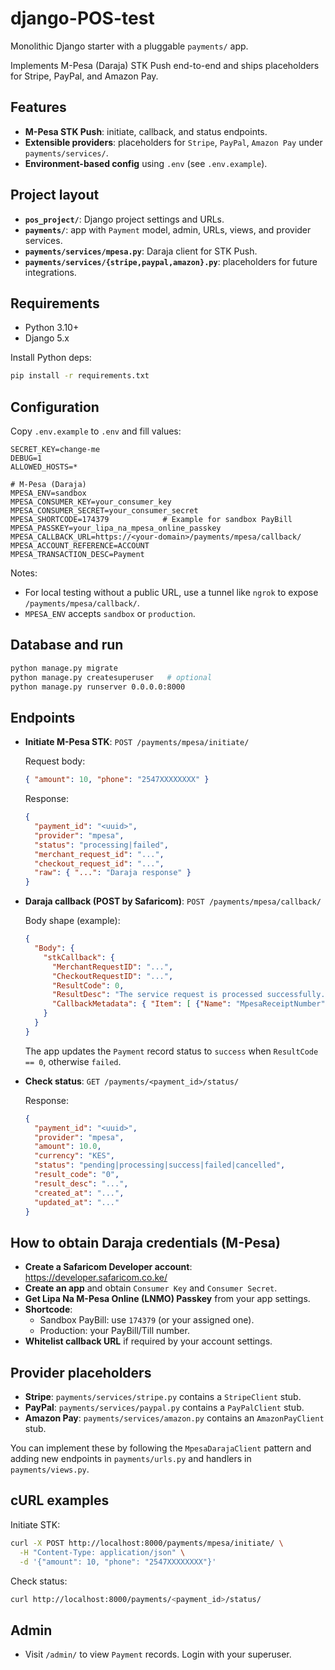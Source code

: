 # django-POS-test

Monolithic Django starter with a pluggable `payments/` app.

Implements M-Pesa (Daraja) STK Push end-to-end and ships placeholders for Stripe, PayPal, and Amazon Pay.

## Features

- **M-Pesa STK Push**: initiate, callback, and status endpoints.
- **Extensible providers**: placeholders for `Stripe`, `PayPal`, `Amazon Pay` under `payments/services/`.
- **Environment-based config** using `.env` (see `.env.example`).

## Project layout

- **`pos_project/`**: Django project settings and URLs.
- **`payments/`**: app with `Payment` model, admin, URLs, views, and provider services.
- **`payments/services/mpesa.py`**: Daraja client for STK Push.
- **`payments/services/{stripe,paypal,amazon}.py`**: placeholders for future integrations.

## Requirements

- Python 3.10+
- Django 5.x

Install Python deps:

```bash
pip install -r requirements.txt
```

## Configuration

Copy `.env.example` to `.env` and fill values:

```env
SECRET_KEY=change-me
DEBUG=1
ALLOWED_HOSTS=*

# M-Pesa (Daraja)
MPESA_ENV=sandbox
MPESA_CONSUMER_KEY=your_consumer_key
MPESA_CONSUMER_SECRET=your_consumer_secret
MPESA_SHORTCODE=174379            # Example for sandbox PayBill
MPESA_PASSKEY=your_lipa_na_mpesa_online_passkey
MPESA_CALLBACK_URL=https://<your-domain>/payments/mpesa/callback/
MPESA_ACCOUNT_REFERENCE=ACCOUNT
MPESA_TRANSACTION_DESC=Payment
```

Notes:

- For local testing without a public URL, use a tunnel like `ngrok` to expose `/payments/mpesa/callback/`.
- `MPESA_ENV` accepts `sandbox` or `production`.

## Database and run

```bash
python manage.py migrate
python manage.py createsuperuser   # optional
python manage.py runserver 0.0.0.0:8000
```

## Endpoints

- **Initiate M-Pesa STK**: `POST /payments/mpesa/initiate/`

  Request body:
  ```json
  { "amount": 10, "phone": "2547XXXXXXXX" }
  ```

  Response:
  ```json
  {
    "payment_id": "<uuid>",
    "provider": "mpesa",
    "status": "processing|failed",
    "merchant_request_id": "...",
    "checkout_request_id": "...",
    "raw": { "...": "Daraja response" }
  }
  ```

- **Daraja callback (POST by Safaricom)**: `POST /payments/mpesa/callback/`

  Body shape (example):
  ```json
  {
    "Body": {
      "stkCallback": {
        "MerchantRequestID": "...",
        "CheckoutRequestID": "...",
        "ResultCode": 0,
        "ResultDesc": "The service request is processed successfully.",
        "CallbackMetadata": { "Item": [ {"Name": "MpesaReceiptNumber", "Value": "..."} ] }
      }
    }
  }
  ```

  The app updates the `Payment` record status to `success` when `ResultCode == 0`, otherwise `failed`.

- **Check status**: `GET /payments/<payment_id>/status/`

  Response:
  ```json
  {
    "payment_id": "<uuid>",
    "provider": "mpesa",
    "amount": 10.0,
    "currency": "KES",
    "status": "pending|processing|success|failed|cancelled",
    "result_code": "0",
    "result_desc": "...",
    "created_at": "...",
    "updated_at": "..."
  }
  ```

## How to obtain Daraja credentials (M-Pesa)

- **Create a Safaricom Developer account**: https://developer.safaricom.co.ke/
- **Create an app** and obtain `Consumer Key` and `Consumer Secret`.
- **Get Lipa Na M-Pesa Online (LNMO) Passkey** from your app settings.
- **Shortcode**:
  - Sandbox PayBill: use `174379` (or your assigned one).
  - Production: your PayBill/Till number.
- **Whitelist callback URL** if required by your account settings.

## Provider placeholders

- **Stripe**: `payments/services/stripe.py` contains a `StripeClient` stub.
- **PayPal**: `payments/services/paypal.py` contains a `PayPalClient` stub.
- **Amazon Pay**: `payments/services/amazon.py` contains an `AmazonPayClient` stub.

You can implement these by following the `MpesaDarajaClient` pattern and adding new endpoints in `payments/urls.py` and handlers in `payments/views.py`.

## cURL examples

Initiate STK:

```bash
curl -X POST http://localhost:8000/payments/mpesa/initiate/ \
  -H "Content-Type: application/json" \
  -d '{"amount": 10, "phone": "2547XXXXXXXX"}'
```

Check status:

```bash
curl http://localhost:8000/payments/<payment_id>/status/
```

## Admin

- Visit `/admin/` to view `Payment` records. Login with your superuser.